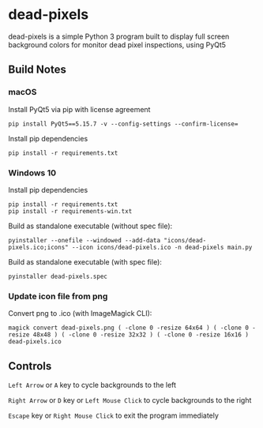 dead-pixels
===============

dead-pixels is a simple Python 3 program built to display full screen background colors for monitor dead pixel inspections, using PyQt5

Build Notes
-----

### macOS

Install PyQt5 via pip with license agreement

```commandline
pip install PyQt5==5.15.7 -v --config-settings --confirm-license=
```

Install pip dependencies

```commandline
pip install -r requirements.txt
```

### Windows 10

Install pip dependencies

```commandline
pip install -r requirements.txt
pip install -r requirements-win.txt
```

Build as standalone executable (without spec file):

```commandline
pyinstaller --onefile --windowed --add-data "icons/dead-pixels.ico;icons" --icon icons/dead-pixels.ico -n dead-pixels main.py
```

Build as standalone executable (with spec file):

```commandline
pyinstaller dead-pixels.spec
```

### Update icon file from png

Convert png to .ico (with ImageMagick CLI):

```commandline
magick convert dead-pixels.png ( -clone 0 -resize 64x64 ) ( -clone 0 -resize 48x48 ) ( -clone 0 -resize 32x32 ) ( -clone 0 -resize 16x16 ) dead-pixels.ico
```


Controls
---------

``Left Arrow`` or ``A`` key to cycle backgrounds to the left

``Right Arrow`` or ``D`` key or ``Left Mouse Click`` to cycle backgrounds to the right

``Escape`` key or ``Right Mouse Click`` to exit the program immediately

